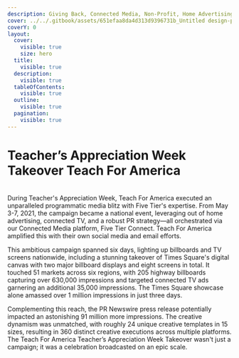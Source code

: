 ```yaml
---
description: Giving Back, Connected Media, Non-Profit, Home Advertising, Connected TV
cover: ../../.gitbook/assets/651efaa8da4d313d9396731b_Untitled design-p-800.png
coverY: 0
layout:
  cover:
    visible: true
    size: hero
  title:
    visible: true
  description:
    visible: true
  tableOfContents:
    visible: true
  outline:
    visible: true
  pagination:
    visible: true
---
```


# Teacher’s Appreciation Week Takeover Teach For America

\
During Teacher's Appreciation Week, Teach For America executed an unparalleled programmatic media blitz with Five Tier's expertise. From May 3-7, 2021, the campaign became a national event, leveraging out of home advertising, connected TV, and a robust PR strategy—all orchestrated via our Connected Media platform, Five Tier Connect. Teach For America amplified this with their own social media and email efforts.

This ambitious campaign spanned six days, lighting up billboards and TV screens nationwide, including a stunning takeover of Times Square's digital canvas with two major billboard displays and eight screens in total. It touched 51 markets across six regions, with 205 highway billboards capturing over 630,000 impressions and targeted connected TV ads garnering an additional 35,000 impressions. The Times Square showcase alone amassed over 1 million impressions in just three days.

Complementing this reach, the PR Newswire press release potentially impacted an astonishing 91 million more impressions. The creative dynamism was unmatched, with roughly 24 unique creative templates in 15 sizes, resulting in 360 distinct creative executions across multiple platforms. The Teach For America Teacher’s Appreciation Week Takeover wasn't just a campaign; it was a celebration broadcasted on an epic scale.
